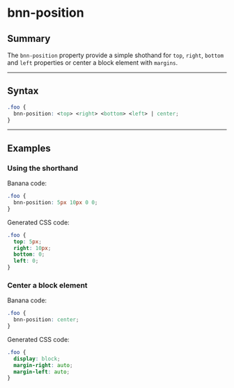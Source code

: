 # bnn-position

## Summary
The `bnn-position` property provide a simple shothand for `top`, `right`, `bottom` and `left` properties or center a block element with `margins`.

<hr>

## Syntax

```css
.foo {
  bnn-position: <top> <right> <bottom> <left> | center;
}
```

<hr>

## Examples

### Using the shorthand

Banana code:
```css
.foo {
  bnn-position: 5px 10px 0 0;
}
```

Generated CSS code:
```css
.foo {
  top: 5px;
  right: 10px;
  bottom: 0;
  left: 0;
}
```

### Center a block element

Banana code:
```css
.foo {
  bnn-position: center;
}
```

Generated CSS code:
```css
.foo {
  display: block;
  margin-right: auto;
  margin-left: auto;
}
```
